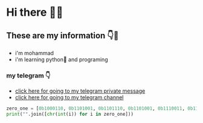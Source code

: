 # Hi there 👋😄
## These are my information 👇🙂
- i'm mohammad
- i'm learning python🐍 and programing
### my telegram :point_down:
- [click here for going to my telegram private message](https://t.me/pvwwx)
- [click here for going to my telegram channel](https://t.me/pysources)

```python
zero_one = [0b1000110, 0b1101001, 0b1101110, 0b1101001, 0b1110011, 0b1101000, 0b100000, 0b1101101, 0b1111001, 0b100000, 0b1101001, 0b1101110, 0b1100110, 0b1101111, 0b1110010, 0b1101101, 0b1100001, 0b1110100, 0b1101001, 0b1101111, 0b1101110]
print("".join([chr(int(i)) for i in zero_one]))
```
